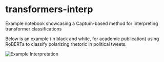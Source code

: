 # transformers-interp
Example notebook showcasing a Captum-based method for interpreting transformer classifications

Below is an example (in black and white, for academic publication) using RoBERTa to classify polarizing rhetoric in political tweets.

![Example Interpretation](./Roberta_Interp.PNG "RoBERTa Interp")
